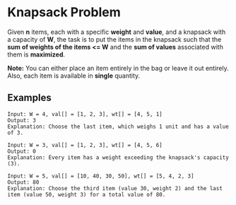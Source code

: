 # Knapsack Problem

Given **n** items, each with a specific **weight** and **value**, and a knapsack with a capacity of **W**, the task is to put the items in the knapsack such that the **sum of weights of the items <= W** and the **sum of values** associated with them is **maximized**.

**Note:** You can either place an item entirely in the bag or leave it out entirely. Also, each item is available in **single** quantity.

## Examples

```
Input: W = 4, val[] = [1, 2, 3], wt[] = [4, 5, 1]
Output: 3
Explanation: Choose the last item, which weighs 1 unit and has a value of 3.
```

```
Input: W = 3, val[] = [1, 2, 3], wt[] = [4, 5, 6]
Output: 0
Explanation: Every item has a weight exceeding the knapsack's capacity (3).
```

```
Input: W = 5, val[] = [10, 40, 30, 50], wt[] = [5, 4, 2, 3]
Output: 80
Explanation: Choose the third item (value 30, weight 2) and the last item (value 50, weight 3) for a total value of 80.
```
